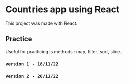 # Countries app using React

This project was made with React.

## Practice

Useful for practicing js methods : map, filter, sort, slice...

### `version 1 - 18/11/22`
### `version 2 - 20/11/22`
